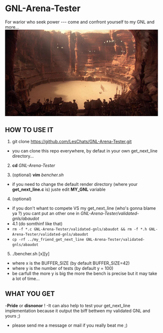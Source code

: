 # GNL-Arena-Tester
For warior who seek power --- come and confront yourself to my GNL and more...
![ARENA](arena.jpg)

## HOW TO USE IT


1. git clone https://github.com/LesChats/GNL-Arena-Tester.git
  - you can clone this repo everywhere, by defaut in your own get_next_line directory...

2. **cd** *GNL-Arena-Tester*

3. \(optional) **vim** *bencher.sh*
  - if you need to change the default render directory (where your **get_next_line.c** is) juste edit **MY_GNL** variable
  
4. \(optional) 
- if you don't whant to compete VS my get_next_line (who's gonna blame ya ?) you cant put an other one in *GNL-Arena-Tester/validated-gnls/abaudot*
- 4.1 \(do somthinf like that)
- ```rm -f *.c GNL-Arena-Tester/validated-gnls/abaudot && rm -f *.h GNL-Arena-Tester/validated-gnls/abaudot```
- ```cp -rf ../my_friend_get_next_line GNL-Arena-Tester/validated-gnls/abaudot```

5. ./bencher.sh [x][y]
  - where x is the BUFFER_SIZE (by default BUFFER_SIZE=42)
  - where y is the number of tests (by default y = 100)
  - be carfull the more y is big the more the bench is precise but it may take a lot of time...

## WHAT YOU GET

-**Pride** or **disnonor** ! 
-It can also help to test your get_next_line implementation because it output the biff bettwen my validated GNL and yours ;) 
- please send me a message or mail if you really beat me ;)
  
